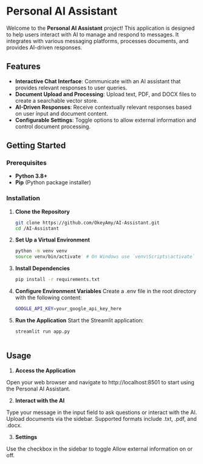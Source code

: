 # Personal AI Assistant

Welcome to the **Personal AI Assistant** project! This application is designed to help users interact with AI to manage and respond to messages. It integrates with various messaging platforms, processes documents, and provides AI-driven responses.

## Features

- **Interactive Chat Interface**: Communicate with an AI assistant that provides relevant responses to user queries.
- **Document Upload and Processing**: Upload text, PDF, and DOCX files to create a searchable vector store.
- **AI-Driven Responses**: Receive contextually relevant responses based on user input and document content.
- **Configurable Settings**: Toggle options to allow external information and control document processing.

## Getting Started

### Prerequisites

- **Python 3.8+**
- **Pip** (Python package installer)

### Installation

1. **Clone the Repository**

   ```bash
   git clone https://github.com/OkeyAmy/AI-Assistant.git
   cd /AI-Assistant
2. **Set Up a Virtual Environment**

   ```bash
   python -m venv venv
   source venv/bin/activate  # On Windows use `venv\Scripts\activate`
3. **Install Dependencies**

   ```bash
   pip install -r requirements.txt
3. **Configure Environment Variables**
   Create a .env file in the root directory with the following content:

   ```bash
   GOOGLE_API_KEY=your_google_api_key_here
4. **Run the Application**
   Start the Streamlit application:

   ```bash
   streamlit run app.py



## Usage

1. **Access the Application**

Open your web browser and navigate to http://localhost:8501 to start using the Personal AI Assistant.

2. **Interact with the AI**

Type your message in the input field to ask questions or interact with the AI.
Upload documents via the sidebar. Supported formats include .txt, .pdf, and .docx.

3. **Settings**

Use the checkbox in the sidebar to toggle Allow external information on or off.

